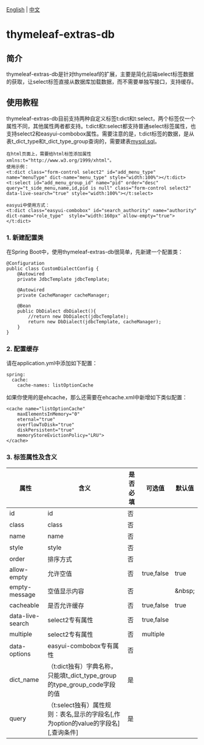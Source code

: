 [English](README-en.md) | [中文](README.md)

# thymeleaf-extras-db
## 简介
thymeleaf-extras-db是针对thymeleaf的扩展，主要是简化前端select标签数据的获取，让select标签直接从数据库加载数据，而不需要单独写接口，支持缓存。

## 使用教程
thymeleaf-extras-db目前支持两种自定义标签t:dict和t:select，两个标签仅一个属性不同，其他属性两者都支持。t:dict和t:select都支持普通select标签属性，也支持select2和easyui-combobox属性。需要注意的是，t:dict标签的数据，是从表t_dict_type和t_dict_type_group查询的，需要建表[mysql.sql](mysql.sql)。
```
在html页面上，需要给html标签添加属性xmlns:t="http://www.w3.org/1999/xhtml"。
使用示例：
<t:dict class="form-control select2" id="add_menu_type" name="menuType" dict-name="menu_type" style="width:100%"></t:dict>
<t:select id="add_menu_group_id" name="pid" order="desc" query="t_side_menu,name,id,pid is null" class="form-control select2" data-live-search="true" style="width:100%"></t:select>

easyui中使用方式：
<t:dict class="easyui-combobox" id="search_authority" name="authority" dict-name="role_type"  style="width:160px" allow-empty="true"></t:dict>
```

### 1. 新建配置类
在Spring Boot中，使用thymeleaf-extras-db很简单，先新建一个配置类：
```
@Configuration
public class CustomDialectConfig {
    @Autowired
    private JdbcTemplate jdbcTemplate;

    @Autowired
    private CacheManager cacheManager;

    @Bean
    public DbDialect dbDialect(){
        //return new DbDialect(jdbcTemplate);
        return new DbDialect(jdbcTemplate, cacheManager);
    }
}
```
### 2. 配置缓存
请在application.yml中添加如下配置：
```
spring:
  cache:
    cache-names: listOptionCache
```
如果你使用的是ehcache，那么还需要在ehcache.xml中新增如下类似配置：
```
<cache name="listOptionCache"
    maxElementsInMemory="0"
    eternal="true"
    overflowToDisk="true"
    diskPersistent="true"
    memoryStoreEvictionPolicy="LRU">
</cache>
```

### 3. 标签属性及含义
属性 | 含义 | 是否必填 | 可选值 | 默认值
---|---|---|---|---
id | id | 否 | | 
class | class | 否 | |
name | name | 否 | |
style | style | 否 | | 
order | 排序方式 | 否 | | 
allow-empty | 允许空值 | 否 | true,false | true
empty-message | 空值显示内容 | 否 | | \&nbsp;
cacheable | 是否允许缓存 | 否 | true,false | true
data-live-search | select2专有属性 | 否 | true,false |
multiple | select2专有属性 | 否 | multiple | 
data-options | easyui-combobox专有属性 | 否 | | 
dict_name | （t:dict独有）字典名称，只能填t_dict_type_group的type_group_code字段的值 | 是 | | 
query | （t:select独有）属性规则：表名,显示的字段名[,作为option的value的字段名][,查询条件] | 是 |  | 
